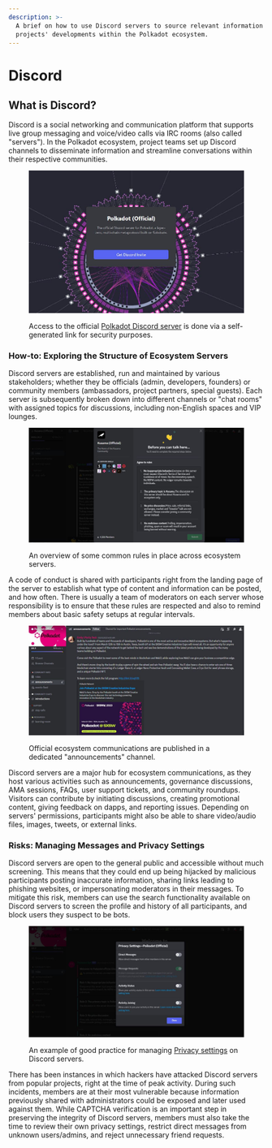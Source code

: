 ```yaml
---
description: >-
  A brief on how to use Discord servers to source relevant information about
  projects' developments within the Polkadot ecosystem.
---
```


# Discord

## What is Discord?

Discord is a social networking and communication platform that supports live group messaging and voice/video calls via IRC rooms (also called "servers"). In the Polkadot ecosystem, project teams set up Discord channels to disseminate information and streamline conversations within their respective communities.

<figure><img src="../../.gitbook/assets/S_DiscordPolkadot.JPG" alt="A view of the webpage dedicated to generating custom invites that are used to securely access the official Discord server of Polkadot network."><figcaption><p>Access to the official <a href="https://polkadot-discord.w3f.tools/">Polkadot Discord server</a> is done via a self-generated link for security purposes.</p></figcaption></figure>



### How-to: Exploring the Structure of Ecosystem Servers

Discord servers are established, run and maintained by various stakeholders; whether they be officials (admin, developers, founders) or community members (ambassadors, project partners, special guests). Each server is subsequently broken down into different channels or "chat rooms" with assigned topics for discussions, including non-English spaces and VIP lounges.

<figure><img src="../../.gitbook/assets/S_DiscordRulesKusama.JPG" alt="A screenshot displaying 4 rules in place on Kusama Discord server and ecosystem servers."><figcaption><p>An overview of some common rules in place across ecosystem servers. </p></figcaption></figure>

A code of conduct is shared with participants right from the landing page of the server to establish what type of content and information can be posted, and how often. There is usually a team of moderators on each server whose responsibility is to ensure that these rules are respected and also to remind members about basic safety setups at regular intervals.

<figure><img src="../../.gitbook/assets/S_DiscordAnnouncements.JPG" alt="A view of the latest updates shared in the announcements channel of Polkadot Discord server."><figcaption><p>Official ecosystem communications are published in a dedicated "announcements" channel.</p></figcaption></figure>

Discord servers are a major hub for ecosystem communications, as they host various activities such as announcements, governance discussions, AMA sessions, FAQs, user support tickets, and community roundups. Visitors can contribute by initiating discussions, creating promotional content, giving feedback on dapps, and reporting issues.  Depending on servers' permissions, participants might also be able to share video/audio files, images, tweets, or external links.



### Risks: Managing Messages and Privacy Settings

Discord servers are open to the general public and accessible without much screening. This means that they could end up being hijacked by malicious participants posting inaccurate information, sharing links leading to phishing websites, or impersonating moderators in their messages. To mitigate this risk, members can use the search functionality available on Discord servers to screen the profile and history of all participants, and block users they suspect to be bots.&#x20;

<figure><img src="../../.gitbook/assets/S_DiscordPrivacy.JPG" alt="A screenshot displaying good practice for managing Privacy settings on Discord servers within the Polkadot ecosystem."><figcaption><p>An example of good practice for managing <a href="https://discord.com/safety/360043857751-four-steps-to-a-super-safe-account">Privacy settings</a> on Discord servers.</p></figcaption></figure>

There has been instances in which hackers have attacked Discord servers from popular projects, right at the time of peak activity. During such incidents, members are at their most vulnerable because information previously shared with administrators could be exposed and later used against them. While CAPTCHA verification is an important step in preserving the integrity of Discord servers, members must also take the time to review their own privacy settings, restrict direct messages from unknown users/admins, and reject unnecessary friend requests.

